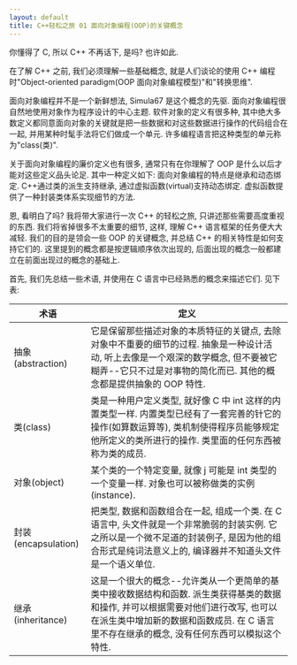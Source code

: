 ```yaml
---
layout: default
title: C++轻松之旅 01 面向对象编程(OOP)的关键概念
---
```

<p class="paragraph">
你懂得了 C, 所以 C++ 不再话下, 是吗? 也许如此.
</p>

<p class="paragraph">
在了解 C++ 之前, 我们必须理解一些基础概念, 就是人们谈论的使用 C++ 编程时"Object-oriented paradigm(OOP 面向对象编程模型)"和"转换思维".
</p>

<p class="paragraph">
面向对象编程并不是一个新鲜想法, Simula67 是这个概念的先驱. 面向对象编程很自然地使用对象作为程序设计的中心主题. 软件对象的定义有很多种, 其中绝大多数定义都同意面向对象的关键就是把一些数据和对这些数据进行操作的代码组合在一起, 并用某种时髦手法将它们做成一个单元. 许多编程语言把这种类型的单元称为"class(类)".
</p>

<p class="paragraph">
关于面向对象编程的廉价定义也有很多, 通常只有在你理解了 OOP 是什么以后才能对这些定义品头论足. 其中一种定义如下:
     面向对象编程的特点是继承和动态绑定. C++通过类的派生支持继承, 通过虚拟函数(virtual)支持动态绑定. 虚拟函数提供了一种封装类体系实现细节的方法.
</p>

<p class="paragraph">
恩, 看明白了吗? 我将带大家进行一次 C++ 的轻松之旅, 只讲述那些需要高度重视的东西. 我们将省掉很多不太重要的细节, 这样, 理解 C++ 语言框架的任务便大大减轻. 我们的目的是领会一些 OOP 的关键概念, 并总结 C++ 的相关特性是如何支持它们的. 这里提到的概念都是按逻辑顺序依次出现的, 后面出现的概念一般都建立在前面出现过的概念的基础上.
</p>

<p class="paragraph">
首先, 我们先总结一些术语, 并使用在 C 语言中已经熟悉的概念来描述它们. 见下表:
</p>

术语 | 定义
---------------- | ----------------
抽象(abstraction) | 它是保留那些描述对象的本质特征的关键点, 去除对象中不重要的细节的过程. 抽象是一种设计活动, 听上去像是一个艰深的数学概念, 但不要被它糊弄--它只不过是对事物的简化而已. 其他的概念都是提供抽象的 OOP 特性.
类(class) | 类是一种用户定义类型, 就好像 C 中 int 这样的内置类型一样. 内置类型已经有了一套完善的针它的操作(如算数运算等), 类机制使得程序员能够规定他所定义的类所进行的操作. 类里面的任何东西被称为类的成员.
对象(object) | 某个类的一个特定变量, 就像 j 可能是 int 类型的一个变量一样. 对象也可以被称做类的实例(instance).
封装(encapsulation) | 把类型, 数据和函数组合在一起, 组成一个类. 在 C 语言中, 头文件就是一个非常脆弱的封装实例. 它之所以是一个微不足道的封装例子, 是因为他的组合形式是纯词法意义上的, 编译器并不知道头文件是一个语义单位.
继承(inheritance) | 这是一个很大的概念--允许类从一个更简单的基类中接收数据结构和函数. 派生类获得基类的数据和操作, 并可以根据需要对他们进行改写, 也可以在派生类中增加新的数据和函数成员. 在 C 语言里不存在继承的概念, 没有任何东西可以模拟这个特性.
